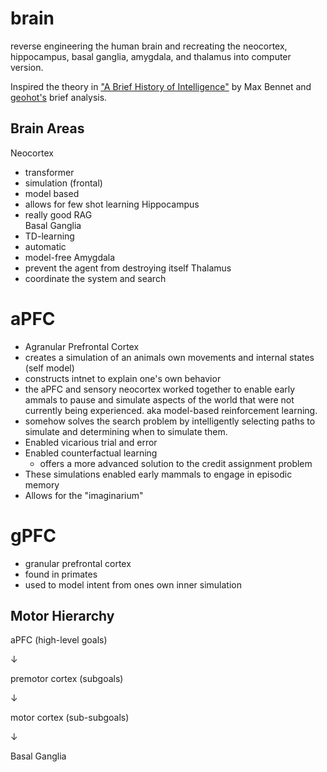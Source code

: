 # brain

reverse engineering the human brain and recreating the neocortex, hippocampus, basal ganglia, amygdala, and thalamus into computer version.

Inspired the theory in ["A Brief History of Intelligence"](https://www.amazon.com/Brief-History-Intelligence-Humans-Breakthroughs/dp/0063286343) by Max Bennet and [geohot's](https://geohot.github.io/blog/jekyll/update/2024/03/27/where-the-bitter-lesson-ends.html) brief analysis.

## Brain Areas

Neocortex
- transformer
- simulation (frontal)
- model based
- allows for few shot learning
Hippocampus
- really good RAG  
Basal Ganglia
- TD-learning
- automatic
- model-free
Amygdala
- prevent the agent from destroying itself
Thalamus
- coordinate the system and search

# aPFC

- Agranular Prefrontal Cortex
- creates a simulation of an animals own movements and internal states (self model)
- constructs intnet to explain one's own behavior
- the aPFC and sensory neocortex worked together to enable early ammals to pause and simulate aspects of the world that were not currently being experienced. aka model-based reinforcement learning. 
- somehow solves the search problem by intelligently selecting paths to simulate and determining when to simulate them.
- Enabled vicarious trial and error
- Enabled counterfactual learning
  - offers a more advanced solution to the credit assignment problem
- These simulations enabled early mammals to engage in episodic memory 
- Allows for the "imaginarium"

# gPFC
- granular prefrontal cortex
- found in primates
- used to model intent from ones own inner simulation

## Motor Hierarchy

aPFC (high-level goals)

$\downarrow$

premotor cortex (subgoals)

$\downarrow$

motor cortex (sub-subgoals)

$\downarrow$

Basal Ganglia